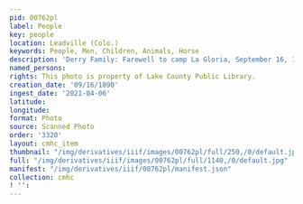 ```yaml
---
pid: 00762pl
label: People
key: people
location: Leadville (Colo.)
keywords: People, Men, Children, Animals, Horse
description: 'Derry Family: Farewell to camp La Gloria, September 16, 1890'
named_persons: 
rights: This photo is property of Lake County Public Library.
creation_date: '09/16/1890'
ingest_date: '2021-04-06'
latitude: 
longitude: 
format: Photo
source: Scanned Photo
order: '3320'
layout: cmhc_item
thumbnail: "/img/derivatives/iiif/images/00762pl/full/250,/0/default.jpg"
full: "/img/derivatives/iiif/images/00762pl/full/1140,/0/default.jpg"
manifest: "/img/derivatives/iiif/00762pl/manifest.json"
collection: cmhc
! '': 
---
```

